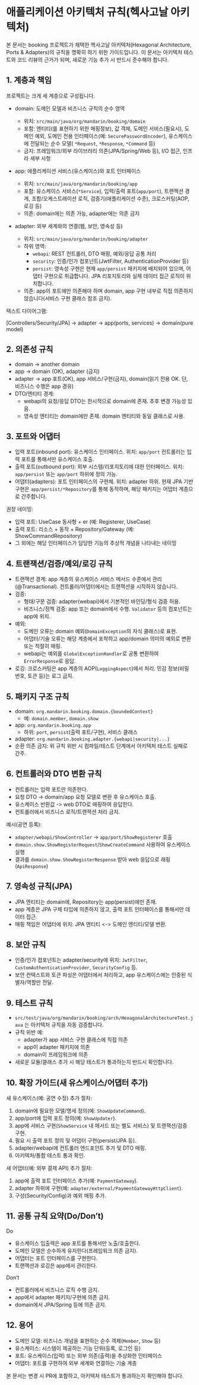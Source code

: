 # 애플리케이션 아키텍처 규칙(헥사고날 아키텍처)

본 문서는 booking 프로젝트가 채택한 헥사고날 아키텍처(Hexagonal Architecture, Ports & Adapters)의 규칙을 명확히 하기 위한 가이드입니다. 이 문서는 아키텍처 테스트와 코드
리뷰의 근거가 되며, 새로운 기능 추가 시 반드시 준수해야 합니다.

## 1. 계층과 책임

프로젝트는 크게 세 계층으로 구성됩니다.

- domain: 도메인 모델과 비즈니스 규칙의 순수 영역
  - 위치: `src/main/java/org/mandarin/booking/domain`
  - 포함: 엔티티(를 표현하기 위한 매핑정보), 값 객체, 도메인 서비스(필요시), 도메인 예외, 도메인 전용 인터페이스(예: `SecurePasswordEncoder`), 유스케이스에 전달되는 순수 모델(
    `*Request`, `*Response`, `*Command` 등)
  - 금지: 프레임워크/외부 라이브러리 의존(JPA/Spring/Web 등), I/O 접근, 인프라 세부 사항

- app: 애플리케이션 서비스(유스케이스)와 포트 인터페이스
  - 위치: `src/main/java/org/mandarin/booking/app`
  - 포함: 유스케이스 서비스(`*Service`), 입력/출력 포트(`app/port`), 트랜잭션 경계, 조합/오케스트레이션 로직, 검증기(애플리케이션 수준), 크로스커팅(AOP, 로깅 등)
  - 의존: domain에는 의존 가능, adapter에는 의존 금지

- adapter: 외부 세계와의 연결(웹, 보안, 영속성 등)
  - 위치: `src/main/java/org/mandarin/booking/adapter`
  - 하위 영역:
    - `webapi`: REST 컨트롤러, DTO 매핑, 예외/응답 공통 처리
    - `security`: 인증/인가 컴포넌트(JwtFilter, AuthenticationProvider 등)
    - `persist`: 영속성 구현은 현재 `app/persist` 패키지에 배치되어 있으며, 어댑터 구현으로 취급합니다. JPA 리포지토리와 실제 데이터 접근 로직이 위치합니다.
  - 의존: app의 포트에만 의존해야 하며 domain, app 구현 내부로 직접 의존하지 않습니다(서비스 구현 클래스 참조 금지).

텍스트 다이어그램:

[Controllers/Security/JPA] → adapter → app(ports, services) → domain\(pure model)

## 2. 의존성 규칙

- domain -> another domain
- app -> domain (OK), adapter (금지)
- adapter -> app 포트(OK), app 서비스/구현(금지), domain(읽기 전용 OK. 단, 비즈니스 수행은 app 경유)
- DTO/엔티티 경계:
  - webapi의 요청/응답 DTO는 한시적으로 domain에 존재. 추후 변경 가능성 있음.
  - 영속성 엔티티는 domain에만 존재. domain 엔티티와 동일 클래스로 사용.

## 3. 포트와 어댑터

- 입력 포트(inbound port): 유스케이스 인터페이스. 위치: `app/port` 컨트롤러는 입력 포트를 통해서만 유스케이스 호출.
- 출력 포트(outbound port): 외부 시스템/리포지토리에 대한 인터페이스. 위치: `app/persist` 또는 `app/port` 하위에 정의 가능.
- 어댑터(adapters): 포트 인터페이스의 구현체. 위치: adapter 하위. 현재 JPA 기반 구현은 `app/persist/*Repository`를 통해 동작하며, 해당 패키지는 어댑터 계층으로
  간주합니다.

권장 네이밍:

- 입력 포트: UseCase 동사형 + er (예: Registerer, UseCase)
- 출력 포트: 리소스 + 동작 + Repository/Gateway (예: ShowCommandRepository)
- 그 외에는 해당 인터페이스가 담당한 기능의 추상적 개념을 나타내는 네이밍

## 4. 트랜잭션/검증/예외/로깅 규칙

- 트랜잭션 경계: app 계층의 유스케이스 서비스 메서드 수준에서 관리(@Transactional). 컨트롤러/어댑터에서는 트랜잭션을 시작하지 않습니다.
- 검증:
  - 형태/구문 검증: adapter(webapi)에서 기본적인 바인딩/형식 검증 허용.
  - 비즈니스/정책 검증: app 또는 domain에서 수행. `Validator` 등의 컴포넌트는 app에 위치.
- 예외:
  - 도메인 오류는 domain 예외(`DomainException`의 자식 클래스)로 표현.
  - 어댑터/기술 오류는 해당 계층에서 포착하고 app/domain 의미의 예외로 변환 또는 적절히 매핑.
  - webapi는 예외를 `GlobalExceptionHandler`로 공통 변환하여 `ErrorResponse`로 응답.
- 로깅: 크로스커팅은 app 계층의 AOP(`LoggingAspect`)에서 처리. 민감 정보(비밀번호, 토큰 등)는 로그 금지.

## 5. 패키지 구조 규칙

- domain: `org.mandarin.booking.domain.{boundedContext}`
    - 예: `domain.member`, `domain.show`
- app: `org.mandarin.booking.app`
  - 하위: `port`, `persist`(출력 포트/구현), 서비스 클래스
- adapter: `org.mandarin.booking.adapter.{webapi|security|...}`
- 순환 의존 금지: 위 규칙 위반 시 컴파일/테스트 단계에서 아키텍처 테스트 실패로 간주.

## 6. 컨트롤러와 DTO 변환 규칙

- 컨트롤러는 입력 포트만 의존한다.
- 요청 DTO -> domain/app 요청 모델로 변환 후 유스케이스 호출.
- 유스케이스 반환값 -> web DTO로 매핑하여 응답한다.
- 컨트롤러에서 비즈니스 로직/트랜잭션 처리 금지.

예시(공연 등록):

- `adapter/webapi/ShowController` -> `app/port/ShowRegisterer` 호출
- `domain.show.ShowRegisterRequest`/`ShowCreateCommand` 사용하여 유스케이스 실행
- 결과를 `domain.show.ShowRegisterResponse` 받아 web 응답으로 래핑(`ApiResponse`)

## 7. 영속성 규칙(JPA)

- JPA 엔티티는 domain에, Repository는 app(persist)에만 존재.
- app 계층은 JPA 구체 타입에 의존하지 않고, 출력 포트 인터페이스를 통해서만 데이터 접근.
- 매핑 책임은 어댑터에 위치: JPA 엔티티 <-> 도메인 엔티티/모델 변환.

## 8. 보안 규칙

- 인증/인가 컴포넌트는 adapter/security에 위치: `JwtFilter`, `CustomAuthenticationProvider`, `SecurityConfig` 등.
- 보안 컨텍스트와 토큰 파싱은 어댑터에서 처리하고, app 유스케이스에는 인증된 식별자/역할만 전달.

## 9. 테스트 규칙

- `src/test/java/org/mandarin/booking/arch/HexagonalArchitectureTest.java` 는 아키텍처 규칙을 자동 검증합니다.
- 규칙 위반 예:
  - adapter가 app 서비스 구현 클래스에 직접 의존
  - app이 adapter 패키지에 의존
  - domain이 프레임워크에 의존
- 새로운 모듈/클래스 추가 시 해당 테스트가 통과하는지 반드시 확인합니다.

## 10. 확장 가이드(새 유스케이스/어댑터 추가)

새 유스케이스(예: 공연 수정) 추가 절차:

1) domain에 필요한 모델/명세 정의(예: `ShowUpdateCommand`).
2) app/port에 입력 포트 정의(예: `ShowUpdater`).
3) app에 서비스 구현(`ShowService` 내 메서드 또는 별도 서비스) 및 트랜잭션/검증 구현.
4) 필요 시 출력 포트 정의 및 어댑터 구현(persist/JPA 등).
5) adapter/webapi에 컨트롤러 엔드포인트 추가 및 DTO 매핑.
6) 아키텍처/통합 테스트 통과 확인.

새 어댑터(예: 외부 결제 API) 추가 절차:

1) app에 출력 포트 인터페이스 추가(예: `PaymentGateway`).
2) adapter 하위에 구현(예: `adapter/external/PaymentGatewayHttpClient`).
3) 구성(Security/Config)과 예외 매핑 추가.

## 11. 공통 규칙 요약(Do/Don’t)

Do

- 유스케이스 입출력은 app 포트를 통해서만 노출/호출한다.
- 도메인 모델은 순수하게 유지한다(프레임워크 의존 금지).
- 어댑터는 포트 인터페이스를 구현한다.
- 트랜잭션과 로깅은 app에서 관리한다.

Don’t

- 컨트롤러에서 비즈니스 로직 수행 금지.
- app에서 adapter 패키지/구현에 의존 금지.
- domain에서 JPA/Spring 등에 의존 금지.

## 12. 용어

- 도메인 모델: 비즈니스 개념을 표현하는 순수 객체(`Member`, `Show` 등)
- 유스케이스: 시스템이 제공하는 기능 단위(등록, 로그인 등)
- 포트: 유스케이스(입력) 또는 외부 의존(출력)을 추상화한 인터페이스
- 어댑터: 포트를 구현하여 외부 세계와 연결하는 기술 계층

본 문서는 변경 시 PR에 포함하고, 아키텍처 테스트가 통과하는지 확인해야 합니다.
